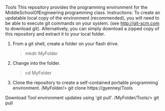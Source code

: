 Tools
This repository provides the programming environment for the MiddleSchoolOfEngineering programming class.
Instructions:
   To create an updatable local copy of the environment (recommended), you will need to be able to execute git commands on your system.  (see http://git-scm.com to download git).  Alternatively, you can simply download a zipped copy of this repository and extract it to your local folder. 
   1.  From a git shell, create a folder on your flash drive.  
        > mkdir MyFolder
   2.  Change into the folder.
        > cd MyFolder
   3.  Clone the repository to create a self-contained portable programming environment.
        /MyFolder/>  git clone https://gyenney/Tools

   Download Tool environment updates using 'git pull'.
        /MyFolder/Tools/>  git pull
